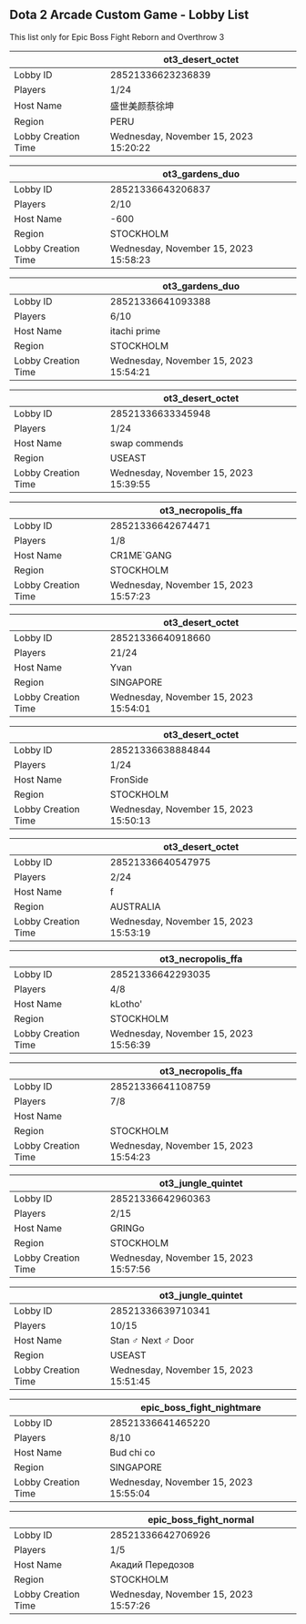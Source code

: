 ## Dota 2 Arcade Custom Game - Lobby List

This list only for Epic Boss Fight Reborn and Overthrow 3

|  | ot3_desert_octet |
| ------ | ------ |
| Lobby ID | 28521336623236839 |
| Players | 1/24 |
| Host Name | 盛世美颜蔡徐坤 |
| Region | PERU |
| Lobby Creation Time | Wednesday, November 15, 2023 15:20:22 |


|  | ot3_gardens_duo |
| ------ | ------ |
| Lobby ID | 28521336643206837 |
| Players | 2/10 |
| Host Name | -600 |
| Region | STOCKHOLM |
| Lobby Creation Time | Wednesday, November 15, 2023 15:58:23 |


|  | ot3_gardens_duo |
| ------ | ------ |
| Lobby ID | 28521336641093388 |
| Players | 6/10 |
| Host Name | itachi prime |
| Region | STOCKHOLM |
| Lobby Creation Time | Wednesday, November 15, 2023 15:54:21 |


|  | ot3_desert_octet |
| ------ | ------ |
| Lobby ID | 28521336633345948 |
| Players | 1/24 |
| Host Name | swap commends |
| Region | USEAST |
| Lobby Creation Time | Wednesday, November 15, 2023 15:39:55 |


|  | ot3_necropolis_ffa |
| ------ | ------ |
| Lobby ID | 28521336642674471 |
| Players | 1/8 |
| Host Name | CR1ME`GANG |
| Region | STOCKHOLM |
| Lobby Creation Time | Wednesday, November 15, 2023 15:57:23 |


|  | ot3_desert_octet |
| ------ | ------ |
| Lobby ID | 28521336640918660 |
| Players | 21/24 |
| Host Name | Yvan |
| Region | SINGAPORE |
| Lobby Creation Time | Wednesday, November 15, 2023 15:54:01 |


|  | ot3_desert_octet |
| ------ | ------ |
| Lobby ID | 28521336638884844 |
| Players | 1/24 |
| Host Name | FronSide |
| Region | STOCKHOLM |
| Lobby Creation Time | Wednesday, November 15, 2023 15:50:13 |


|  | ot3_desert_octet |
| ------ | ------ |
| Lobby ID | 28521336640547975 |
| Players | 2/24 |
| Host Name | f |
| Region | AUSTRALIA |
| Lobby Creation Time | Wednesday, November 15, 2023 15:53:19 |


|  | ot3_necropolis_ffa |
| ------ | ------ |
| Lobby ID | 28521336642293035 |
| Players | 4/8 |
| Host Name | kLotho' |
| Region | STOCKHOLM |
| Lobby Creation Time | Wednesday, November 15, 2023 15:56:39 |


|  | ot3_necropolis_ffa |
| ------ | ------ |
| Lobby ID | 28521336641108759 |
| Players | 7/8 |
| Host Name | <MINAZUKI> |
| Region | STOCKHOLM |
| Lobby Creation Time | Wednesday, November 15, 2023 15:54:23 |


|  | ot3_jungle_quintet |
| ------ | ------ |
| Lobby ID | 28521336642960363 |
| Players | 2/15 |
| Host Name | GRINGo |
| Region | STOCKHOLM |
| Lobby Creation Time | Wednesday, November 15, 2023 15:57:56 |


|  | ot3_jungle_quintet |
| ------ | ------ |
| Lobby ID | 28521336639710341 |
| Players | 10/15 |
| Host Name | Stan ♂ Next ♂ Door |
| Region | USEAST |
| Lobby Creation Time | Wednesday, November 15, 2023 15:51:45 |


|  | epic_boss_fight_nightmare |
| ------ | ------ |
| Lobby ID | 28521336641465220 |
| Players | 8/10 |
| Host Name | Bud chi co |
| Region | SINGAPORE |
| Lobby Creation Time | Wednesday, November 15, 2023 15:55:04 |


|  | epic_boss_fight_normal |
| ------ | ------ |
| Lobby ID | 28521336642706926 |
| Players | 1/5 |
| Host Name | Акадий Передозов |
| Region | STOCKHOLM |
| Lobby Creation Time | Wednesday, November 15, 2023 15:57:26 |


